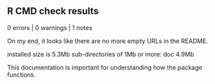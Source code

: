 ## R CMD check results

0 errors | 0 warnings | 1 notes

On my end, it looks like there are no more empty URLs in the README.

installed size is 5.3Mb
  sub-directories of 1Mb or more:
    doc 4.9Mb
    
This documentation is important for understanding how the package functions.
